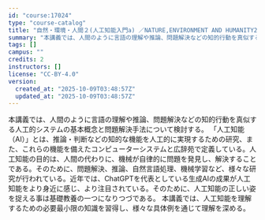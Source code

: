 ```yaml
---
id: "course:17024"
type: "course-catalog"
title: "自然・環境・人間２(人工知能入門a) ／NATURE,ENVIRONMENT AND HUMANITY2(INTRODUCTION TO ARTIFICIAL INTELLIGENCE(A))"
summary: "本講義では、人間のように言語の理解や推論、問題解決などの知的行動を真似する人工的システムの基本概念と問題解決手法について検討する。 「人工知能（AI）」とは、推論・判断などの知的な機能を人工的に実現するための研究、また、これらの機能を備えた…"
tags: []
campus: ""
credits: 2
instructors: []
license: "CC-BY-4.0"
version:
  created_at: "2025-10-09T03:48:57Z"
  updated_at: "2025-10-09T03:48:57Z"
---
```

本講義では、人間のように言語の理解や推論、問題解決などの知的行動を真似する人工的システムの基本概念と問題解決手法について検討する。 「人工知能（AI）」とは、推論・判断などの知的な機能を人工的に実現するための研究、また、これらの機能を備えたコンピューターシステムと広辞苑で定義している。人工知能の目的は、人間の代わりに、機械が自律的に問題を発見し、解決することである。そのために、問題解決、推論、自然言語処理、機械学習など、様々な研究が行われている。近年では、ChatGPTを代表としている生成AIの成果が人工知能をより身近に感じ、より注目されている。そのために、人工知能の正しい姿を捉える事は基礎教養の一つになりつづである。 本講義では、人工知能を理解するための必要最小限の知識を習得し、様々な具体例を通じて理解を深める。
